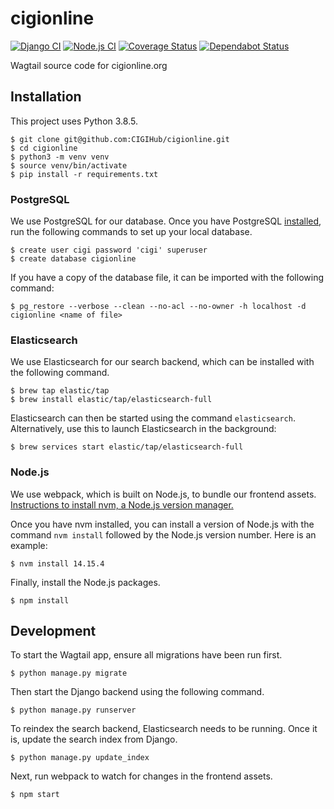 # cigionline

[![Django CI](https://github.com/CIGIHub/cigionline/workflows/Django%20CI/badge.svg)](https://github.com/CIGIHub/cigionline/actions?query=workflow%3A%22Django+CI%22)
[![Node.js CI](https://github.com/CIGIHub/cigionline/workflows/Node.js%20CI/badge.svg)](https://github.com/CIGIHub/cigionline/actions?query=workflow%3A%22Node.js+CI%22)
[![Coverage Status](https://coveralls.io/repos/github/CIGIHub/cigionline/badge.svg)](https://coveralls.io/github/CIGIHub/cigionline)
[![Dependabot Status](https://api.dependabot.com/badges/status?host=github&repo=CIGIHub/cigionline)](https://dependabot.com)

Wagtail source code for cigionline.org


## Installation
This project uses Python 3.8.5.
``` shell
$ git clone git@github.com:CIGIHub/cigionline.git
$ cd cigionline
$ python3 -m venv venv
$ source venv/bin/activate
$ pip install -r requirements.txt
```

### PostgreSQL
We use PostgreSQL for our database. Once you have PostgreSQL [installed](https://postgresapp.com), run the following commands to set up your local database.
``` shell
$ create user cigi password 'cigi' superuser
$ create database cigionline
```

If you have a copy of the database file, it can be imported with the following command:
``` shell
$ pg_restore --verbose --clean --no-acl --no-owner -h localhost -d cigionline <name of file>
```

### Elasticsearch
We use Elasticsearch for our search backend, which can be installed with the following command.
``` shell
$ brew tap elastic/tap
$ brew install elastic/tap/elasticsearch-full
```

Elasticsearch can then be started using the command `elasticsearch`. Alternatively, use this to launch Elasticsearch in the background:
``` shell
$ brew services start elastic/tap/elasticsearch-full
```

### Node.js
We use webpack, which is built on Node.js, to bundle our frontend assets. [Instructions to install nvm, a Node.js version manager.](https://github.com/nvm-sh/nvm)

Once you have nvm installed, you can install a version of Node.js with the command `nvm install` followed by the Node.js version number. Here is an example:
``` shell
$ nvm install 14.15.4
```

Finally, install the Node.js packages.
``` shell
$ npm install
```

## Development
To start the Wagtail app, ensure all migrations have been run first.
``` shell
$ python manage.py migrate
```

Then start the Django backend using the following command.
``` shell
$ python manage.py runserver
```

To reindex the search backend, Elasticsearch needs to be running. Once it is, update the search index from Django.
``` shell
$ python manage.py update_index
```

Next, run webpack to watch for changes in the frontend assets.
``` shell
$ npm start
```
